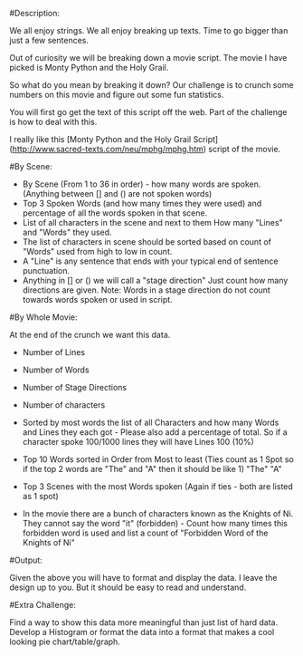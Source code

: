 #Description:

We all enjoy strings. We all enjoy breaking up texts. Time to go bigger than just a few sentences.

Out of curiosity we will be breaking down a movie script. The movie I have picked is Monty Python and the Holy Grail. 

So what do you mean by breaking it down? Our challenge is to crunch some numbers on this movie and figure out some fun statistics.

You will first go get the text of this script off the web. Part of the challenge is how to deal with this.

I really like this [Monty Python and the Holy Grail Script] (http://www.sacred-texts.com/neu/mphg/mphg.htm) script of the movie.

#By Scene:

* By Scene (From 1 to 36 in order) - how many words are spoken. (Anything between [] and () are not spoken words)
* Top 3 Spoken Words (and how many times they were used) and percentage of all the words spoken in that scene.
* List of all characters in the scene and next to them How many "Lines" and "Words" they used.
* The list of characters in scene should be sorted based on count of "Words" used from high to low in count.
* A "Line" is any sentence that ends with your typical end of sentence punctuation.
* Anything in [] or () we will call a "stage direction" Just count how many directions are given. Note: Words in a stage direction do not count towards words spoken or used in script.

#By Whole Movie:

At the end of the crunch we want this data.

* Number of Lines
* Number of Words
* Number of Stage Directions
* Number of characters
* Sorted by most words the list of all Characters and how many Words and Lines they each got - Please also add a percentage of total. So if a character spoke 100/1000 lines they will have Lines 100 (10%)
* Top 10 Words sorted in Order from Most to least (Ties count as 1 Spot so if the top 2 words are "The" and "A" then it should be like 1) "The" "A"
* Top 3 Scenes with the most Words spoken (Again if ties - both are listed as 1 spot)

* In the movie there are a bunch of characters known as the Knights of Ni. They cannot say the word "it" (forbidden) - Count how many times this forbidden word is used and list a count of "Forbidden Word of the Knights of Ni"

#Output: 

Given the above you will have to format and display the data. I leave the design up to you. But it should be easy to read and understand. 

#Extra Challenge:

Find a way to show this data more meaningful than just list of hard data. Develop a Histogram or format the data into a format that makes a cool looking pie chart/table/graph. 



